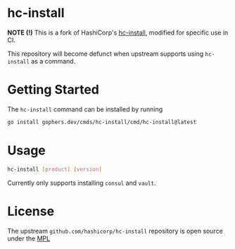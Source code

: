 # hc-install

**NOTE (!)** This is a fork of HashiCorp's [hc-install](github.com/hashicorp/hc-install), modified for specific use in CI.

This repository will become defunct when upstream supports using `hc-install` as a command.

# Getting Started

The `hc-install` command can be installed by running

```bash
go install gophers.dev/cmds/hc-install/cmd/hc-install@latest
```

# Usage

```bash
hc-install [product] [version]
```

Currently only supports installing `consul` and `vault`.

# License

The upstream `github.com/hashicorp/hc-install` repository is open source under the [MPL](LICENSE)
